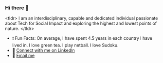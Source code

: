 ### Hi there 👋

\<tldr\> I am an interdisciplinary, capable and dedicated individual passionate about Tech for Social Impact and exploring the highest and lowest points of nature. \<\/tldr\>

* :exclamation: Fun Facts: On average, I have spent 4.5 years in each country I have lived in. I love green tea. I play netball. I love Sudoku.
* :handshake: [Connect with me on LinkedIn](https://www.linkedin.com/in/prajnasoni/)
* :email: [Email me](prajna.soni@nyu.edu)


